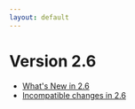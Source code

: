 ```yaml
---
layout: default
---
```

Version 2.6
===========

- [What's New in 2.6](release-notes-new-features26.html)
- [Incompatible changes in 2.6](release-notes-upgrading-changes26.html)
